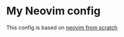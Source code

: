 # My Neovim config

This config is based on [neovim from scratch](https://github.com/LunarVim/Neovim-from-scratch)
